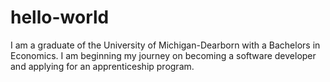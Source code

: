 # hello-world
I am a graduate of the University of Michigan-Dearborn with a Bachelors in Economics. I am beginning my journey on becoming a software developer and applying for an apprenticeship program.

